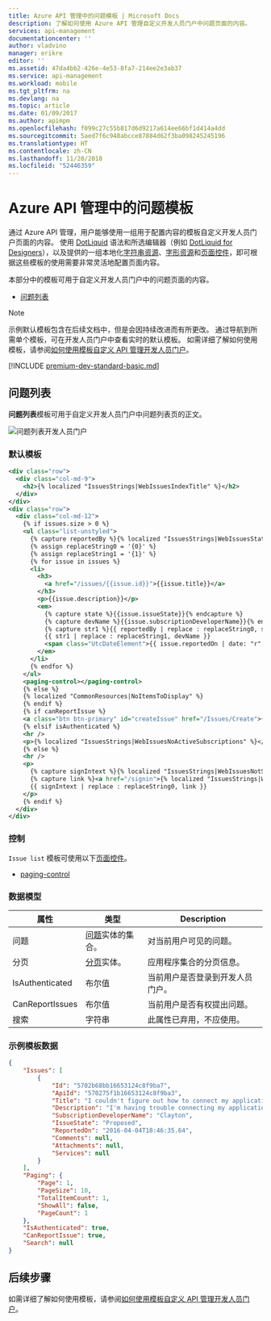 ```yaml
---
title: Azure API 管理中的问题模板 | Microsoft Docs
description: 了解如何使用 Azure API 管理自定义开发人员门户中问题页面的内容。
services: api-management
documentationcenter: ''
author: vladvino
manager: erikre
editor: ''
ms.assetid: 47da4bb2-426e-4e53-8fa7-214ee2e3ab37
ms.service: api-management
ms.workload: mobile
ms.tgt_pltfrm: na
ms.devlang: na
ms.topic: article
ms.date: 01/09/2017
ms.author: apimpm
ms.openlocfilehash: f099c27c55b817d6d9217a614ee66bf1d414a4dd
ms.sourcegitcommit: 5aed7f6c948abcce87884d62f3ba098245245196
ms.translationtype: HT
ms.contentlocale: zh-CN
ms.lasthandoff: 11/28/2018
ms.locfileid: "52446359"
---
```

# <a name="issue-templates-in-azure-api-management"></a>Azure API 管理中的问题模板
通过 Azure API 管理，用户能够使用一组用于配置内容的模板自定义开发人员门户页面的内容。 使用 [DotLiquid](http://dotliquidmarkup.org/) 语法和所选编辑器（例如 [DotLiquid for Designers](https://github.com/dotliquid/dotliquid/wiki/DotLiquid-for-Designers)），以及提供的一组本地化[字符串资源](api-management-template-resources.md#strings)、[字形资源](api-management-template-resources.md#glyphs)和[页面控件](api-management-page-controls.md)，即可根据这些模板的使用需要非常灵活地配置页面内容。  
  
 本部分中的模板可用于自定义开发人员门户中的问题页面的内容。  
  
-   [问题列表](#IssueList)  
  
> [!NOTE]
>  示例默认模板包含在后续文档中，但是会因持续改进而有所更改。 通过导航到所需单个模板，可在开发人员门户中查看实时的默认模板。 如需详细了解如何使用模板，请参阅[如何使用模板自定义 API 管理开发人员门户](api-management-developer-portal-templates.md)。  

[!INCLUDE [premium-dev-standard-basic.md](../../includes/api-management-availability-premium-dev-standard-basic.md)]
  
##  <a name="IssueList"></a>问题列表  
 **问题列表**模板可用于自定义开发人员门户中问题列表页的正文。  
  
 ![问题列表开发人员门户](./media/api-management-issue-templates/APIM-Issue-List-Developer-Portal.png "APIM 问题列表开发人员门户")  
  
### <a name="default-template"></a>默认模板  
  
```xml  
<div class="row">  
  <div class="col-md-9">  
    <h2>{% localized "IssuesStrings|WebIssuesIndexTitle" %}</h2>  
  </div>  
</div>  
<div class="row">  
  <div class="col-md-12">  
    {% if issues.size > 0 %}  
    <ul class="list-unstyled">  
      {% capture reportedBy %}{% localized "IssuesStrings|WebIssuesStatusReportedBy" %}{% endcapture %}  
      {% assign replaceString0 = '{0}' %}  
      {% assign replaceString1 = '{1}' %}  
      {% for issue in issues %}  
      <li>  
        <h3>  
          <a href="/issues/{{issue.id}}">{{issue.title}}</a>  
        </h3>  
        <p>{{issue.description}}</p>  
        <em>  
          {% capture state %}{{issue.issueState}}{% endcapture %}  
          {% capture devName %}{{issue.subscriptionDeveloperName}}{% endcapture %}  
          {% capture str1 %}{{ reportedBy | replace : replaceString0, state }}{% endcapture %}  
          {{ str1 | replace : replaceString1, devName }}  
          <span class="UtcDateElement">{{ issue.reportedOn | date: "r" }}</span>  
        </em>  
      </li>  
      {% endfor %}  
    </ul>  
    <paging-control></paging-control>  
    {% else %}  
    {% localized "CommonResources|NoItemsToDisplay" %}  
    {% endif %}  
    {% if canReportIssue %}  
    <a class="btn btn-primary" id="createIssue" href="/Issues/Create">{% localized "IssuesStrings|WebIssuesReportIssueButton" %}</a>  
    {% elsif isAuthenticated %}  
    <hr />  
    <p>{% localized "IssuesStrings|WebIssuesNoActiveSubscriptions" %}</p>  
    {% else %}  
    <hr />  
    <p>  
      {% capture signIntext %}{% localized "IssuesStrings|WebIssuesNotSignin" %}{% endcapture %}  
      {% capture link %}<a href="/signin">{% localized "IssuesStrings|WebIssuesSignIn" %}</a>{% endcapture %}  
      {{ signIntext | replace : replaceString0, link }}  
    </p>  
    {% endif %}  
  </div>  
</div>  
```  
  
### <a name="controls"></a>控制  
 `Issue list` 模板可使用以下[页面控件](api-management-page-controls.md)。  
  
-   [paging-control](api-management-page-controls.md#paging-control)  
  
### <a name="data-model"></a>数据模型  
  
|属性|类型|Description|  
|--------------|----------|-----------------|  
|问题|[问题](api-management-template-data-model-reference.md#Issue)实体的集合。|对当前用户可见的问题。|  
|分页|[分页](api-management-template-data-model-reference.md#Paging)实体。|应用程序集合的分页信息。|  
|IsAuthenticated|布尔值|当前用户是否登录到开发人员门户。|  
|CanReportIssues|布尔值|当前用户是否有权提出问题。|  
|搜索|字符串|此属性已弃用，不应使用。|  
  
### <a name="sample-template-data"></a>示例模板数据  
  
```json  
{  
    "Issues": [  
        {  
            "Id": "5702b68bb16653124c8f9ba7",  
            "ApiId": "570275f1b16653124c8f9ba3",  
            "Title": "I couldn't figure out how to connect my application to the API",  
            "Description": "I'm having trouble connecting my application to the backend API.",  
            "SubscriptionDeveloperName": "Clayton",  
            "IssueState": "Proposed",  
            "ReportedOn": "2016-04-04T18:46:35.64",  
            "Comments": null,  
            "Attachments": null,  
            "Services": null  
        }  
    ],  
    "Paging": {  
        "Page": 1,  
        "PageSize": 10,  
        "TotalItemCount": 1,  
        "ShowAll": false,  
        "PageCount": 1  
    },  
    "IsAuthenticated": true,  
    "CanReportIssue": true,  
    "Search": null  
}  
```

## <a name="next-steps"></a>后续步骤
如需详细了解如何使用模板，请参阅[如何使用模板自定义 API 管理开发人员门户](api-management-developer-portal-templates.md)。